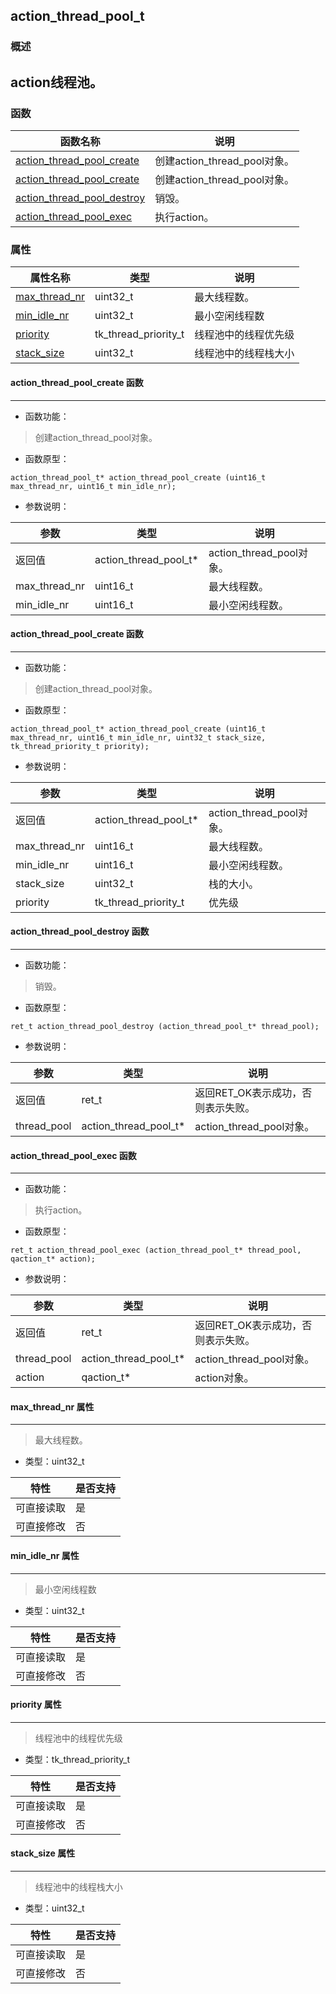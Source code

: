 ## action\_thread\_pool\_t
### 概述
action线程池。
----------------------------------
### 函数
<p id="action_thread_pool_t_methods">

| 函数名称 | 说明 | 
| -------- | ------------ | 
| <a href="#action_thread_pool_t_action_thread_pool_create">action\_thread\_pool\_create</a> | 创建action_thread_pool对象。 |
| <a href="#action_thread_pool_t_action_thread_pool_create">action\_thread\_pool\_create</a> | 创建action_thread_pool对象。 |
| <a href="#action_thread_pool_t_action_thread_pool_destroy">action\_thread\_pool\_destroy</a> | 销毁。 |
| <a href="#action_thread_pool_t_action_thread_pool_exec">action\_thread\_pool\_exec</a> | 执行action。 |
### 属性
<p id="action_thread_pool_t_properties">

| 属性名称 | 类型 | 说明 | 
| -------- | ----- | ------------ | 
| <a href="#action_thread_pool_t_max_thread_nr">max\_thread\_nr</a> | uint32\_t | 最大线程数。 |
| <a href="#action_thread_pool_t_min_idle_nr">min\_idle\_nr</a> | uint32\_t | 最小空闲线程数 |
| <a href="#action_thread_pool_t_priority">priority</a> | tk\_thread\_priority\_t | 线程池中的线程优先级 |
| <a href="#action_thread_pool_t_stack_size">stack\_size</a> | uint32\_t | 线程池中的线程栈大小 |
#### action\_thread\_pool\_create 函数
-----------------------

* 函数功能：

> <p id="action_thread_pool_t_action_thread_pool_create">创建action_thread_pool对象。

* 函数原型：

```
action_thread_pool_t* action_thread_pool_create (uint16_t max_thread_nr, uint16_t min_idle_nr);
```

* 参数说明：

| 参数 | 类型 | 说明 |
| -------- | ----- | --------- |
| 返回值 | action\_thread\_pool\_t* | action\_thread\_pool对象。 |
| max\_thread\_nr | uint16\_t | 最大线程数。 |
| min\_idle\_nr | uint16\_t | 最小空闲线程数。 |
#### action\_thread\_pool\_create 函数
-----------------------

* 函数功能：

> <p id="action_thread_pool_t_action_thread_pool_create">创建action_thread_pool对象。

* 函数原型：

```
action_thread_pool_t* action_thread_pool_create (uint16_t max_thread_nr, uint16_t min_idle_nr, uint32_t stack_size, tk_thread_priority_t priority);
```

* 参数说明：

| 参数 | 类型 | 说明 |
| -------- | ----- | --------- |
| 返回值 | action\_thread\_pool\_t* | action\_thread\_pool对象。 |
| max\_thread\_nr | uint16\_t | 最大线程数。 |
| min\_idle\_nr | uint16\_t | 最小空闲线程数。 |
| stack\_size | uint32\_t | 栈的大小。 |
| priority | tk\_thread\_priority\_t | 优先级 |
#### action\_thread\_pool\_destroy 函数
-----------------------

* 函数功能：

> <p id="action_thread_pool_t_action_thread_pool_destroy">销毁。

* 函数原型：

```
ret_t action_thread_pool_destroy (action_thread_pool_t* thread_pool);
```

* 参数说明：

| 参数 | 类型 | 说明 |
| -------- | ----- | --------- |
| 返回值 | ret\_t | 返回RET\_OK表示成功，否则表示失败。 |
| thread\_pool | action\_thread\_pool\_t* | action\_thread\_pool对象。 |
#### action\_thread\_pool\_exec 函数
-----------------------

* 函数功能：

> <p id="action_thread_pool_t_action_thread_pool_exec">执行action。

* 函数原型：

```
ret_t action_thread_pool_exec (action_thread_pool_t* thread_pool, qaction_t* action);
```

* 参数说明：

| 参数 | 类型 | 说明 |
| -------- | ----- | --------- |
| 返回值 | ret\_t | 返回RET\_OK表示成功，否则表示失败。 |
| thread\_pool | action\_thread\_pool\_t* | action\_thread\_pool对象。 |
| action | qaction\_t* | action对象。 |
#### max\_thread\_nr 属性
-----------------------
> <p id="action_thread_pool_t_max_thread_nr">最大线程数。

* 类型：uint32\_t

| 特性 | 是否支持 |
| -------- | ----- |
| 可直接读取 | 是 |
| 可直接修改 | 否 |
#### min\_idle\_nr 属性
-----------------------
> <p id="action_thread_pool_t_min_idle_nr">最小空闲线程数

* 类型：uint32\_t

| 特性 | 是否支持 |
| -------- | ----- |
| 可直接读取 | 是 |
| 可直接修改 | 否 |
#### priority 属性
-----------------------
> <p id="action_thread_pool_t_priority">线程池中的线程优先级

* 类型：tk\_thread\_priority\_t

| 特性 | 是否支持 |
| -------- | ----- |
| 可直接读取 | 是 |
| 可直接修改 | 否 |
#### stack\_size 属性
-----------------------
> <p id="action_thread_pool_t_stack_size">线程池中的线程栈大小

* 类型：uint32\_t

| 特性 | 是否支持 |
| -------- | ----- |
| 可直接读取 | 是 |
| 可直接修改 | 否 |
